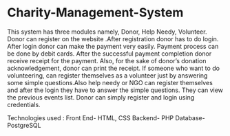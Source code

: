 # Charity-Management-System

This system has three modules namely, Donor, Help Needy, Volunteer. Donor can register on the website .After registration donor has to do login. After login donor can make the payment very easily. Payment process can be done by debit cards. After the successful payment completion donor receive receipt for the payment. Also, for the sake of donor’s donation acknowledgement, donor can print the receipt. If someone who want to do volunteering, can register themselves as a volunteer just by answering some simple questions.Also help needy or NGO can register themselves and after the login they have to answer the simple questions. They can view the previous events list. Donor can simply register and login using credentials.

Technologies used :
Front End- HTML, CSS
Backend- PHP
Database- PostgreSQL
